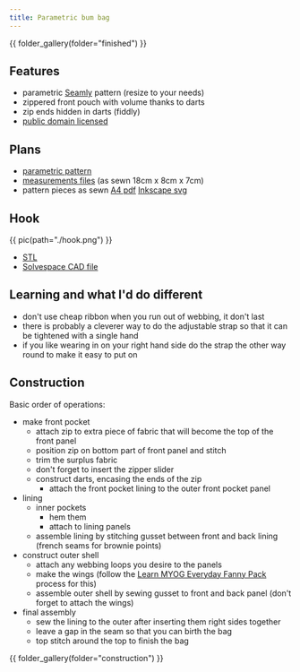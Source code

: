 ```yaml
---
title: Parametric bum bag
---
```


{{ folder_gallery(folder="finished") }}


## Features

- parametric [Seamly](https://seamly.io/) pattern (resize to your needs)
- zippered front pouch with volume thanks to darts
- zip ends hidden in darts (fiddly)
- [public domain licensed](https://creativecommons.org/share-your-work/public-domain/cc0/)

## Plans

- [parametric pattern](./bum-bag.val)
- [measurements files](./dog-treats.vit) (as sewn 18cm x 8cm x 7cm)
- pattern pieces as sewn [A4 pdf](./bum-bag_pieces.pdf) [Inkscape svg](./bum-bag_pieces.svg)


## Hook

{{ pic(path="./hook.png") }}

- [STL](./small-hook.stl)
- [Solvespace CAD file](./small-hook.slvs)

## Learning and what I'd do different

- don't use cheap ribbon when you run out of webbing, it don't last
- there is probably a cleverer way to do the adjustable strap so that it can be tightened with a single hand
- if you like wearing in on your right hand side do the strap the other way round to make it easy to put on

## Construction

Basic order of operations:

- make front pocket
  - attach zip to extra piece of fabric that will become the top of the front panel
  - position zip on bottom part of front panel and stitch
  - trim the surplus fabric
  - don't forget to insert the zipper slider
  - construct darts, encasing the ends of the zip
	- attach the front pocket lining to the outer front pocket panel
- lining
	- inner pockets
	  - hem them
	  - attach to lining panels
	- assemble lining by stitching gusset between front and back lining (french seams for brownie points)
- construct outer shell
	- attach any webbing loops you desire to the panels
	- make the wings (follow the [Learn MYOG Everyday Fanny Pack](https://learnmyog.com/edcFannyPack.html) process for this)
	- assemble outer shell by sewing gusset to front and back panel (don't forget to attach the wings)
- final assembly
	- sew the lining to the outer after inserting them right sides together
	- leave a gap in the seam so that you can birth the bag
	- top stitch around the top to finish the bag

{{ folder_gallery(folder="construction") }}